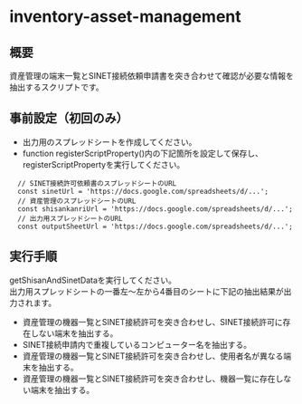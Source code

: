 # inventory-asset-management
## 概要
資産管理の端末一覧とSINET接続依頼申請書を突き合わせて確認が必要な情報を抽出するスクリプトです。
## 事前設定（初回のみ）
- 出力用のスプレッドシートを作成してください。  
- function registerScriptProperty()内の下記箇所を設定して保存し、registerScriptPropertyを実行してください。
``````
  // SINET接続許可依頼書のスプレッドシートのURL
  const sinetUrl = 'https://docs.google.com/spreadsheets/d/...';
  // 資産管理のスプレッドシートのURL
  const shisankanriUrl = 'https://docs.google.com/spreadsheets/d/...';
  // 出力用スプレッドシートのURL
  const outputSheetUrl = 'https://docs.google.com/spreadsheets/d/...';
``````  
## 実行手順
getShisanAndSinetDataを実行してください。  
出力用スプレッドシートの一番左〜左から4番目のシートに下記の抽出結果が出力されます。
- 資産管理の機器一覧とSINET接続許可を突き合わせし、SINET接続許可に存在しない端末を抽出する。
- SINET接続申請内で重複しているコンピューター名を抽出する。
- 資産管理の機器一覧とSINET接続許可を突き合わせし、使用者名が異なる端末を抽出する。
- 資産管理の機器一覧とSINET接続許可を突き合わせし、機器一覧に存在しない端末を抽出する。
